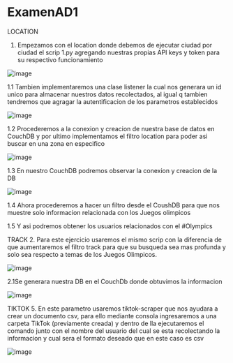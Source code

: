 # ExamenAD1
LOCATION
1. Empezamos con el location donde debemos de ejecutar ciudad por ciudad el scrip 1.py agregando nuestras propias API keys y token para su respectivo funcionamiento


![image](https://user-images.githubusercontent.com/66786471/127721665-f80de87d-65ca-4fe6-a4cb-070ca69af102.png)

1.1 Tambien implementaremos una clase listener la cual nos generara un id unico para almacenar nuestros datos recolectados, al igual q tambien tendremos que agragar la autentificacion de los parametros establecidos

![image](https://user-images.githubusercontent.com/66786471/127721750-b90d4f35-9ecf-4d61-9353-241f67057590.png)

1.2 Procederemos a la conexion y creacion de nuestra base de datos en CouchDB y por ultimo implementamos el filtro location para poder asi buscar en una zona en especifico

![image](https://user-images.githubusercontent.com/66786471/127721819-9d23b3a2-03e9-41cd-809a-293373dae9b9.png)

1.3 En nuestro CouchDB podremos observar la conexion y creacion de la DB

![image](https://user-images.githubusercontent.com/66786471/127721867-3f4a729e-3079-4026-b831-06c0413e1ed0.png)

1.4 Ahora procederemos a hacer un filtro desde el CoushDB para que nos muestre solo informacion relacionada con los Juegos olimpicos


1.5 Y asi podremos obtener los usuarios relacionados con el #Olympics


TRACK
2. Para este ejercicio usaremos el mismo scrip con la diferencia de que aumentaremos el filtro track para que su busqueda sea mas profunda y solo sea respecto a temas de los Juegos Olimpicos.

![image](https://user-images.githubusercontent.com/66786471/127723121-08b3bcd1-2b19-406e-9bc3-16c9551494ec.png)

2.1Se generara nuestra DB en el CouchDb donde obtuvimos la informacion

![image](https://user-images.githubusercontent.com/66786471/127723200-bb4dadba-a7af-4064-8ade-537cc4d7929b.png)


TIKTOK
5. En este parametro usaremos tiktok-scraper que nos ayudara a crear un documento csv, para ello mediante consola ingresaremos a una carpeta TikTok (previamente creada) y dentro de lla ejecutaremos el comando junto con el nombre del usuario del cual se esta recolectando la informacion y cual sera el formato deseado que en este caso es csv

![image](https://user-images.githubusercontent.com/66786471/127723983-62d26de8-5394-4d4f-b127-ad073a61baaa.png)


